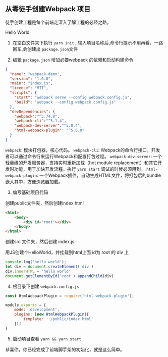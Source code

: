 ## 从零徒手创建Webpack 项目

徒手创建工程是每个前端走深入了解工程的必经之路。

Hello World

1. 在空白文件夹下执行 `yarn init` , 输入项目名称后,命令行提示不用再看，一路回车,会创建出 `package.json`文件

2. 编辑 `package.json` 增加必要webpack 的依赖和启动构建命令

```json
{
  "name": "webpack-demo",
  "version": "1.0.0",
  "main": "index.js",
  "license": "MIT",
  "scripts": {
    "start": "webpack serve --config webpack.config.js",
    "build": "webpack --config webpack.config.js"
  },
  "devDependencies": {
    "webpack":"^5.74.0",
    "webpack-cli":"^5.1.4",
    "webpack-dev-server":"^5.0.4",
    "html-webpack-plugin": "^5.6.0"
  }
}
```

`webpack`: 模块打包器，核心代码。
`webpack-cli`: Webpack的命令行接口，开发者可以通过命令行来运行Webpack和配置打包过程。
`webpack-dev-server`: 一个轻量级的开发服务器，支持实时重新加载（hot module replacement）和其它开发时功能，用于加快开发流程。执行 `yarn start` 调试的时候必须用到。
`html-webpack-plugin`: 一个Webpack插件，自动生成HTML文件，将打包后的bundle嵌入其中，方便浏览器加载。

3. 编写基础项目代码

创建public文件夹，然后创建index.html

```html
<html>
    <body>
        <div id="root"></div>
    </body>
</html>

```

创建src 文件夹，然后创建 index.js

用JS创建个HelloWorld，并挂载到html上面 id为 root 的 div 上

```js
console.log('hello world');
let div = document.createElement('div')
div.innerHTML = 'hello world'
document.getElementById('root').appendChild(div)
```

4. 根目录下创建 `webpack.config.js`

```js
const HtmlWebpackPlugin = require('html-webpack-plugin');

module.exports = {
    mode: 'development',
    plugins: [new HtmlWebpackPlugin({
        template: './public/index.html'
    })]
}
```

5. 启动项目查看 `yarn && yarn start`

恭喜你，你已经完成了前端脚手架的初始化，就是这么简单。
